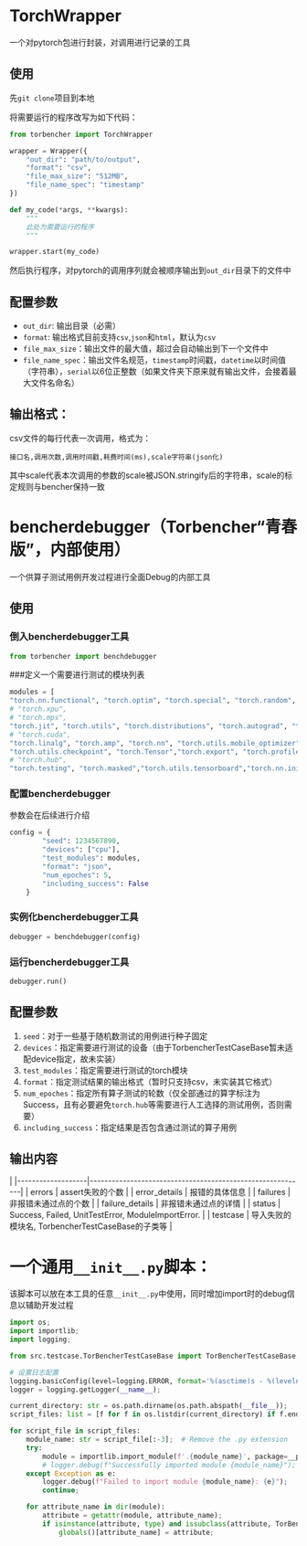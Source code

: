 # TorchWrapper

一个对pytorch包进行封装，对调用进行记录的工具

## 使用

先`git clone`项目到本地

将需要运行的程序改写为如下代码：

```python
from torbencher import TorchWrapper

wrapper = Wrapper({
    "out_dir": "path/to/output",
    "format": "csv",
    "file_max_size": "512MB",
    "file_name_spec": "timestamp"
})

def my_code(*args, **kwargs):
    """
    此处为需要运行的程序
    """

wrapper.start(my_code)
```

然后执行程序，对pytorch的调用序列就会被顺序输出到`out_dir`目录下的文件中

## 配置参数

- `out_dir`: 输出目录（必需）
- `format`: 输出格式目前支持`csv`,`json`和`html`，默认为`csv`
- `file_max_size`：输出文件的最大值，超过会自动输出到下一个文件中
- `file_name_spec`：输出文件名规范，`timestamp`时间戳，`datetime`以时间值（字符串），`serial`以6位正整数（如果文件夹下原来就有输出文件，会接着最大文件名命名）

## 输出格式：

csv文件的每行代表一次调用，格式为：

```
接口名,调用次数,调用时间戳,耗费时间(ms),scale字符串(json化)
```

其中scale代表本次调用的参数的scale被JSON.stringify后的字符串，scale的标定规则与bencher保持一致






# bencherdebugger（Torbencher“青春版”，内部使用）

一个供算子测试用例开发过程进行全面Debug的内部工具

## 使用
### 倒入bencherdebugger工具
```python
from torbencher import benchdebugger
```
###定义一个需要进行测试的模块列表
```python
modules = [
"torch.nn.functional", "torch.optim", "torch.special", "torch.random", "torch.utils.cpp_extension", "torch.utils.data",
# "torch.xpu",
# "torch.mps",
"torch.jit", "torch.utils", "torch.distributions", "torch.autograd", "torch", "torch.onnx",
# "torch.cuda",
"torch.linalg", "torch.amp", "torch.nn", "torch.utils.mobile_optimizer", "torch.distributed",
"torch.utils.checkpoint", "torch.Tensor","torch.export", "torch.profiler", "torch.backends", "torch.fx", "torch.cpu",
# "torch.hub",
"torch.testing", "torch.masked","torch.utils.tensorboard","torch.nn.init","torch.fft","torch.autograd"]
```
### 配置bencherdebugger
参数会在后续进行介绍
```python
config = {
        "seed": 1234567890,
        "devices": ["cpu"],
        "test_modules": modules,
        "format": "json",
        "num_epoches": 5,
        "including_success": False
    }
```
### 实例化bencherdebugger工具
```python
debugger = benchdebugger(config)
```
### 运行bencherdebugger工具
```python
debugger.run()
```

## 配置参数
1. `seed`：对于一些基于随机数测试的用例进行种子固定
2. `devices`：指定需要进行测试的设备（由于TorbencherTestCaseBase暂未适配device指定，故未实装）
3. `test_modules`：指定需要进行测试的torch模块
4. `format`：指定测试结果的输出格式（暂时只支持csv，未实装其它格式）
5. `num_epoches`：指定所有算子测试的轮数（仅全部通过的算字标注为Success，且有必要避免`torch.hub`等需要进行人工选择的测试用例，否则需要）
6. `including_success`：指定结果是否包含通过测试的算子用例

## 输出内容
|
|-------------------|-----------------------------------------------------------|
| errors            | assert失败的个数                                           |
| error_details     | 报错的具体信息                                             |
| failures          | 非报错未通过点的个数                                        |
| failure_details   |  非报错未通过点的详情                                       |
| status            | Success, Failed, UnitTestError, ModuleImportError.        |
| testcase          | 导入失败的模块名, TorbencherTestCaseBase的子类等            |

# 一个通用`__init__.py`脚本：
该脚本可以放在本工具的任意`__init__.py`中使用，同时增加import时的debug信息以辅助开发过程
```python
import os;
import importlib;
import logging;

from src.testcase.TorBencherTestCaseBase import TorBencherTestCaseBase;

# 设置日志配置
logging.basicConfig(level=logging.ERROR, format='%(asctime)s - %(levelname)s - %(message)s');
logger = logging.getLogger(__name__);

current_directory: str = os.path.dirname(os.path.abspath(__file__));
script_files: list = [f for f in os.listdir(current_directory) if f.endswith('.py') and f != '__init__.py'];

for script_file in script_files:
    module_name: str = script_file[:-3];  # Remove the .py extension
    try:
        module = importlib.import_module(f'.{module_name}', package=__package__);
        # logger.debug(f"Successfully imported module {module_name}");
    except Exception as e:
        logger.debug(f"Failed to import module {module_name}: {e}");
        continue;

    for attribute_name in dir(module):
        attribute = getattr(module, attribute_name);
        if isinstance(attribute, type) and issubclass(attribute, TorBencherTestCaseBase):
            globals()[attribute_name] = attribute;
```
